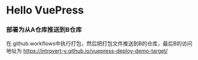 # Hello VuePress

### 部署为从A仓库推送到B仓库

在.github.workflows中执行打包，然后把打包文件推送到B的仓库，最后B的访问地址为
<https://introvert-y.github.io/vuepress-deploy-demo-target/>
